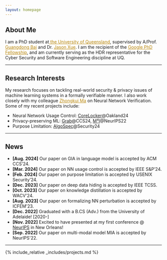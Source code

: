 ```yaml
---
layout: homepage
---
```


## About Me


I am a PhD student at<a href="https://www.uq.edu.au/" style="color: #b8860b;" target="_blank"> the University of Queensland</a>, supervised by A/Prof. <a href="https://baigd.github.io/" style="color: #b8860b;" target="_blank">Guangdong Bai</a> and Dr. <a href="https://people.csiro.au/x/j/jason-xue" style="color: #b8860b;" target="_blank">Jason Xue</a>. 
I am the recipient of the <a href="https://research.google/programs-and-events/phd-fellowship/recipients/"  style="color: #b8860b;" target="_blank">Google PhD Fellowship</a>, and am currently serving as the HDR representative for the Cyber Security and Software Engineering discipline at UQ.

<hr>
<!-- My works have been published in leading conferences and journals, including IEEE S&P, ACM CCS, USENIX Security, NeurIPS, WACV, and IEEE TCSS.  -->

## Research Interests
My research focuses on tackling real-world security & privacy issues of machine learning systems in a formally verifiable manner. I also work closely with my colleague <a href="https://zhongkuima.github.io/index.html" style="color: #b8860b;" target="_blank">Zhongkui Ma</a> on Neural Network Verification. Some of my recent projects include:
  - Neural Network Usage Control: <a href="https://www.zihan.com.au/assets/files/SP24CoreLocker.pdf" class="btn btn-sm z-depth-0" role="button" target="_blank">CoreLocker</a>@Oakland24
  - Privacy-preserving ML: <a href="https://proceedings.neurips.cc/paper_files/paper/2022/file/0c79d6ed1788653643a1ac67b6ea32a7-Paper-Conference.pdf" class="btn btn-sm z-depth-0" role="button" target="_blank">Grab</a>@CCS24, <a href="https://proceedings.neurips.cc/paper_files/paper/2022/file/0c79d6ed1788653643a1ac67b6ea32a7-Paper-Conference.pdf" class="btn btn-sm z-depth-0" role="button" target="_blank">M⁴I</a>@NeurIPS22
  - Purpose Limitation: <a href="https://www.usenix.org/system/files/sec24fall-prepub-2516-liu-shuofeng.pdf" class="btn btn-sm z-depth-0" role="button" target="_blank">AlgoSpec</a>@Security24
  
<!-- - **Efficient Machine Learning:**
  - Model Pruning: <a href="https://www.zihan.com.au/assets/files/SP24CoreLocker.pdf" class="btn btn-sm z-depth-0" role="button" target="_blank">CoreLocker</a>@IEEE S&P24
  - Knowledge Distillation: <a href="https://openaccess.thecvf.com/content/WACV2024/papers/Liu_BPKD_Boundary_Privileged_Knowledge_Distillation_for_Semantic_Segmentation_WACV_2024_paper.pdf" class="btn btn-sm z-depth-0" role="button" target="_blank">BPKD</a>@WACV24
 -->

<!-- - **[Aug. 2024]** Our paper on GIA in language model is accepted by CCS’24 (Core A*, <span style="color: #b8860b;">Big Four</span>).
- **[Mar. 2024]** Our paper on NN usage control is accepted by IEEE S&P’24 (Core A*, <span style="color: #b8860b;">Big Four</span>).
- **[Feb. 2024]** Our paper on purpose limitation is accepted by Security’24 (Core A*, <span style="color: #b8860b;">Big Four</span>). -->
<hr>

## News
- **[Aug. 2024]** Our paper on GIA in language model is accepted by ACM CCS’24.
- **[Mar. 2024]** Our paper on NN usage control is accepted by IEEE S&P’24.
- **[Feb. 2024]** Our paper on purpose limitation is accepted by USENIX Security’24.
- **[Dec. 2023]** Our paper on deep data hiding is accepted by IEEE TCSS.
- **[Oct. 2023]** Our paper on knowledge distillation is accepted by WACV'24.
- **[Aug. 2023]** Our paper on formalizing NN perturbation is accepted by ICFEM'23.
- **[Dec. 2022]** Graduated with a B.CS (Adv.) from the University of Adelaide! [2020-]
- **[Nov. 2022]** Excited to have presented at my first conference @ <a href="https:/assets/img/22nips.webp" target="_blank">NeurIPS</a> in New Orleans! 
- **[Sep. 2022]** Our paper on multi-modal model MIA is accepted by NeurIPS'22.


<!-- ## Invited Talks
- **[05/24]** *Neuron-level Usage Control for AI Models*, School of Computing, NUS. -->
<hr>

{% include_relative _includes/projects.md %}




